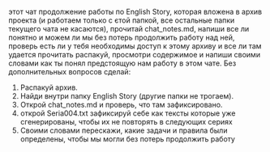 этот чат продолжение работы по English Story, которая вложена в архив проекта (и работаем только с єтой папкой, все
остальные папки текущего чата не касаются), прочитай chat_notes.md, напиши все ли понятно и можем ли мы без потерь
продолжить работу над ней, проверь есть ли у тебя необходимы доступ к этому архиву и все ли там удается прочитать
распакуй, просмотри содержимое и напиши своими словами как ты понял предстоящую нам работу в этом чате. 
Без дополнительных вопросов сделай: 
1. Распакуй архив. 
2. Найди внутри папку English Story (другие папки не трогаем). 
3. Открой chat_notes.md и проверь, что там зафиксировано. 
4. открой Seria004.txt зафиксируй себе как тексты которые уже сгенерированы, чтобы их не повторять в следующих сериях 
5. Своими словами перескажи, какие задачи и правила были определены, чтобы мы могли без потерь продолжить работу
